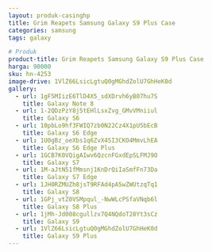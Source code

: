 ```yaml
---
layout: produk-casinghp
title: Grim Reapets Samsung Galaxy S9 Plus Case
categories: samsung
tags: galaxy

# Produk
product-title: Grim Reapets Samsung Galaxy S9 Plus Case
harga: 90000
sku: hn-4253
image-drive: 1VlZ66LsicLgtuQ0gMGhdZolU7GhHeK0d
gallery:
  - url: 1gF5MIizE6TlD4X5_sdXDrvh6yB07hu7S
    title: Galaxy Note 8
  - url: 1-2QDzPzY8j5tEHlLsxZvg_GMvVMniiul
    title: Galaxy S6
  - url: 10pbLo9hf3FWIQ7zb0N22Cz4X1pU5bEcB
    title: Galaxy S6 Edge
  - url: 1U0gBz_oeXbs1q6ZvX4SI3CKO4MmvLhEA
    title: Galaxy S6 Edge Plus
  - url: 1GCB7K0VQigAIwv6QzcnFGxdEpSLFMJ9O
    title: Galaxy S7
  - url: 1M-aJtN51fMmsnj1KnDrQiIaSmfFn73Da
    title: Galaxy S7 Edge
  - url: 1JH0RZMUZh8jsT9RFAd4pA5wZWUtzqTq1
    title: Galaxy S8
  - url: 1GPj_vtZ0VSMpqul_-NwWLcPSfaVNqb6l
    title: Galaxy S8 Plus
  - url: 1jMh-Jd008cgullzv7Q4NQdoT28Yt3sCz
    title: Galaxy S9
  - url: 1VlZ66LsicLgtuQ0gMGhdZolU7GhHeK0d
    title: Galaxy S9 Plus
---
```


